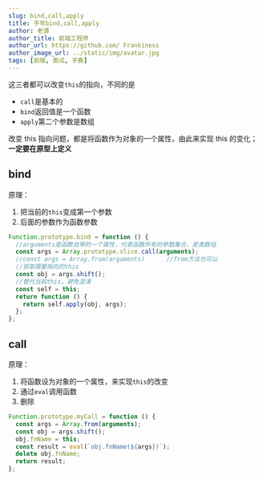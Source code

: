 ```yaml
---
slug: bind,call,apply
title: 手写bind,call,apply
author: 老谭
author_title: 前端工程师
author_url: https://github.com/ Frankiness
author_image_url: ../static/img/avatar.jpg
tags: [前端, 面试, 手撕]
---
```



这三者都可以改变`this`的指向，不同的是

- `call`是基本的
- `bind`返回值是一个函数
- `apply`第二个参数是数组

改变 this 指向问题，都是将函数作为对象的一个属性，由此来实现 this 的变化；**一定要在原型上定义**

<!-- truncate -->

## bind

原理：

1. 把当前的`this`变成第一个参数
1. 后面的参数作为函数参数

```javascript
Function.prototype.bind = function () {
  //arguments是函数自带的一个属性，代表函数所有的参数集合，是类数组
  const args = Array.prototype.slice.call(arguments);
  //const args = Array.from(arguments)		//from方法也可以
  //获取需要指向的this
  const obj = args.shift();
  //替代当前this，避免混淆
  const self = this;
  return function () {
    return self.apply(obj, args);
  };
};
```

## call

原理：

1. 将函数设为对象的一个属性，来实现`this`的改变
1. 通过`eval`调用函数
1. 删除

```javascript
Function.prototype.myCall = function () {
  const args = Array.from(arguments);
  const obj = args.shift();
  obj.fnName = this;
  const result = eval(`obj.fnName(${args})`);
  delete obj.fnName;
  return result;
};
```

